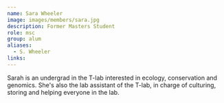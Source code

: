 ```yaml
---
name: Sara Wheeler
image: images/members/sara.jpg
description: Former Masters Student
role: msc
group: alum
aliases:
  - S. Wheeler
links:
---
```


Sarah is an undergrad in the T-lab interested in ecology, conservation and genomics. She's also the lab assistant of the T-lab, in charge of culturing, storing and helping everyone in the lab.
